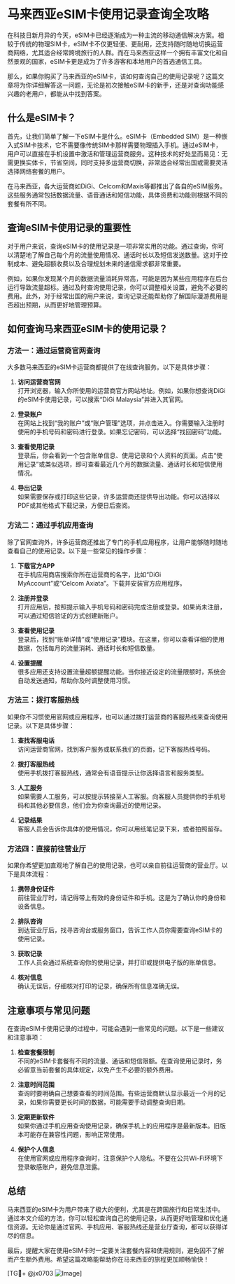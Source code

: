 # 马来西亚eSIM卡使用记录查询全攻略

在科技日新月异的今天，eSIM卡已经逐渐成为一种主流的移动通信解决方案。相较于传统的物理SIM卡，eSIM卡不仅更轻便、更耐用，还支持随时随地切换运营商网络，尤其适合经常跨境旅行的人群。而在马来西亚这样一个拥有丰富文化和自然景观的国家，eSIM卡更是成为了许多游客和本地用户的首选通信工具。

那么，如果你购买了马来西亚的eSIM卡，该如何查询自己的使用记录呢？这篇文章将为你详细解答这一问题，无论是初次接触eSIM卡的新手，还是对查询功能感兴趣的老用户，都能从中找到答案。

## 什么是eSIM卡？

首先，让我们简单了解一下eSIM卡是什么。eSIM卡（Embedded SIM）是一种嵌入式SIM卡技术，它不需要像传统SIM卡那样需要物理插入手机。通过eSIM卡，用户可以直接在手机设置中激活和管理运营商服务。这种技术的好处显而易见：无需更换实体卡，节省空间，同时支持多运营商切换，非常适合经常出国或需要灵活选择网络套餐的用户。

在马来西亚，各大运营商如DiGi、Celcom和Maxis等都推出了各自的eSIM服务。这些服务通常包括数据流量、语音通话和短信功能，具体资费和功能则根据不同的套餐有所不同。

## 查询eSIM卡使用记录的重要性

对于用户来说，查询eSIM卡的使用记录是一项非常实用的功能。通过查询，你可以清楚地了解自己每个月的流量使用情况、通话时长以及短信发送数量。这对于控制成本、避免超额收费以及合理规划未来的通信需求都非常重要。

例如，如果你发现某个月的数据流量消耗异常高，可能是因为某些应用程序在后台运行导致流量超标。通过及时查询使用记录，你可以调整相关设置，避免不必要的费用。此外，对于经常出国的用户来说，查询记录还能帮助你了解国际漫游费用是否超出预期，从而更好地管理预算。

## 如何查询马来西亚eSIM卡的使用记录？

### 方法一：通过运营商官网查询

大多数马来西亚的eSIM卡运营商都提供了在线查询服务。以下是具体步骤：

1. **访问运营商官网**  
   打开浏览器，输入你所使用的运营商官方网站地址。例如，如果你想查询DiGi的eSIM卡使用记录，可以搜索“DiGi Malaysia”并进入其官网。

2. **登录账户**  
   在网站上找到“我的账户”或“账户管理”选项，并点击进入。你需要输入注册时使用的手机号码和密码进行登录。如果忘记密码，可以选择“找回密码”功能。

3. **查看使用记录**  
   登录后，你会看到一个包含账单信息、使用记录和个人资料的页面。点击“使用记录”或类似选项，即可查看最近几个月的数据流量、通话时长和短信使用情况。

4. **导出记录**  
   如果需要保存或打印这些记录，许多运营商还提供导出功能。你可以选择以PDF或其他格式下载记录，方便日后查阅。

### 方法二：通过手机应用查询

除了官网查询外，许多运营商还推出了专门的手机应用程序，让用户能够随时随地查看自己的使用记录。以下是一些常见的操作步骤：

1. **下载官方APP**  
   在手机应用商店搜索你所在运营商的名字，比如“DiGi MyAccount”或“Celcom Axiata”。下载并安装官方应用程序。

2. **注册并登录**  
   打开应用后，按照提示输入手机号码和密码完成注册或登录。如果尚未注册，可以通过短信验证的方式创建新账户。

3. **查看使用记录**  
   登录后，找到“账单详情”或“使用记录”模块。在这里，你可以查看详细的使用数据，包括每月的流量消耗、通话时长和短信数量。

4. **设置提醒**  
   很多应用还支持设置流量超额提醒功能。当你接近设定的流量限额时，系统会自动发送通知，帮助你及时调整使用习惯。

### 方法三：拨打客服热线

如果你不习惯使用官网或应用程序，也可以通过拨打运营商的客服热线来查询使用记录。以下是具体步骤：

1. **查找客服电话**  
   访问运营商官网，找到客户服务或联系我们的页面，记下客服热线号码。

2. **拨打客服热线**  
   使用手机拨打客服热线，通常会有语音提示让你选择语言和服务类型。

3. **人工服务**  
   如果需要人工服务，可以按提示转接至人工客服。向客服人员提供你的手机号码和其他必要信息，他们会为你查询最近的使用记录。

4. **记录结果**  
   客服人员会告诉你具体的使用情况，你可以用纸笔记录下来，或者拍照留存。

### 方法四：直接前往营业厅

如果你希望更加直观地了解自己的使用记录，也可以亲自前往运营商的营业厅。以下是具体流程：

1. **携带身份证件**  
   前往营业厅时，请记得带上有效的身份证件和手机。这是为了确认你的身份和设备信息。

2. **排队咨询**  
   到达营业厅后，找寻咨询台或服务窗口，告诉工作人员你需要查询eSIM卡的使用记录。

3. **获取记录**  
   工作人员会通过系统查询你的使用记录，并打印或提供电子版的账单信息。

4. **核对信息**  
   确认无误后，仔细核对打印的记录，确保所有信息准确无误。

## 注意事项与常见问题

在查询eSIM卡使用记录的过程中，可能会遇到一些常见的问题。以下是一些建议和注意事项：

1. **检查套餐限制**  
   不同的eSIM卡套餐有不同的流量、通话和短信限额。在查询使用记录时，务必留意当前套餐的具体规定，以免产生不必要的额外费用。

2. **注意时间范围**  
   查询时要明确自己想要查看的时间范围。有些运营商默认显示最近一个月的记录，如果你需要更长时间的数据，可能需要手动调整查询日期。

3. **定期更新软件**  
   如果你通过手机应用查询使用记录，确保手机上的应用程序是最新版本。旧版本可能存在兼容性问题，影响正常使用。

4. **保护个人信息**  
   在使用官网或应用程序查询时，注意保护个人隐私。不要在公共Wi-Fi环境下登录敏感账户，避免信息泄露。

## 总结

马来西亚的eSIM卡为用户带来了极大的便利，尤其是在跨国旅行和日常生活中。通过本文介绍的方法，你可以轻松查询自己的使用记录，从而更好地管理和优化通信资源。无论你是通过官网、手机应用、客服热线还是营业厅查询，都可以获得详尽的信息。

最后，提醒大家在使用eSIM卡时一定要关注套餐内容和使用规则，避免因不了解而产生额外费用。希望这篇攻略能帮助你在马来西亚的旅程更加顺畅愉快！

[TG💪+ @jx0703 ![Image](https://github.com/user-attachments/assets/dbca1d08-cadb-493c-b0ec-ad6f7a83f270)]